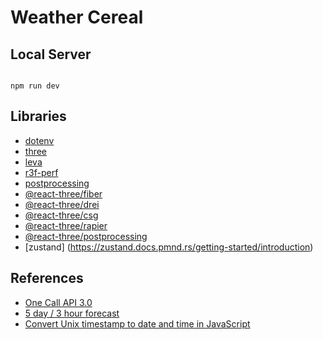 # Weather Cereal

## Local Server

```

npm run dev

```

## Libraries

- [dotenv](https://www.npmjs.com/package/dotenv)
- [three](https://threejs.org/)
- [leva](https://github.com/pmndrs/leva)
- [r3f-perf](https://github.com/utsuboco/r3f-perf)
- [postprocessing](https://pmndrs.github.io/postprocessing/public/docs/)
- [@react-three/fiber](https://r3f.docs.pmnd.rs/getting-started/introduction)
- [@react-three/drei](https://github.com/pmndrs/drei)
- [@react-three/csg](https://github.com/pmndrs/react-three-csg)
- [@react-three/rapier](https://github.com/pmndrs/react-three-rapier)
- [@react-three/postprocessing](https://react-postprocessing.docs.pmnd.rs/introduction)
- [zustand] (https://zustand.docs.pmnd.rs/getting-started/introduction)

## References

- [One Call API 3.0](https://openweathermap.org/api/one-call-3)
- [5 day / 3 hour forecast](https://openweathermap.org/forecast5)
- [Convert Unix timestamp to date and time in JavaScript](https://sentry.io/answers/convert-unix-timestamp-to-date-and-time-in-javascript/)
